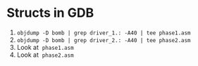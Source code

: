 # Structs in GDB
1. `objdump -D bomb | grep driver_1.: -A40 | tee phase1.asm`
1. `objdump -D bomb | grep driver_2.: -A40 | tee phase2.asm`
1. Look at &nbsp;`phase1.asm`
1. Look at &nbsp;`phase2.asm`